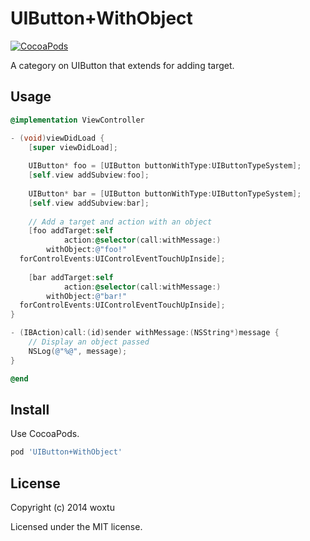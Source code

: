 # UIButton+WithObject

[![CocoaPods](https://img.shields.io/cocoapods/v/UIButton+WithObject.svg?style=flat-square)](https://cocoapods.org/pods/UIButton+WithObject)

A category on UIButton that extends for adding target.

## Usage

```objectivec
@implementation ViewController

- (void)viewDidLoad {
    [super viewDidLoad];
    
    UIButton* foo = [UIButton buttonWithType:UIButtonTypeSystem];
    [self.view addSubview:foo];
    
    UIButton* bar = [UIButton buttonWithType:UIButtonTypeSystem];
    [self.view addSubview:bar];
    
    // Add a target and action with an object
    [foo addTarget:self
            action:@selector(call:withMessage:)
        withObject:@"foo!"
  forControlEvents:UIControlEventTouchUpInside];
    
    [bar addTarget:self
            action:@selector(call:withMessage:)
        withObject:@"bar!"
  forControlEvents:UIControlEventTouchUpInside];
}

- (IBAction)call:(id)sender withMessage:(NSString*)message {
    // Display an object passed
    NSLog(@"%@", message);
}

@end
```

## Install

Use CocoaPods.

```ruby
pod 'UIButton+WithObject'
```

## License
Copyright (c) 2014 woxtu

Licensed under the MIT license.
